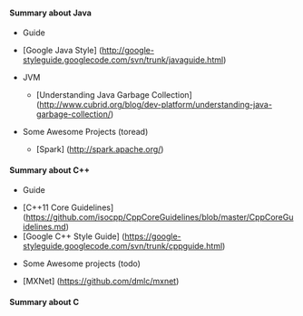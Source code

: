 
#### Summary about Java
 * Guide
  - [Google Java Style] (http://google-styleguide.googlecode.com/svn/trunk/javaguide.html)
 
* JVM
  - [Understanding Java Garbage Collection] (http://www.cubrid.org/blog/dev-platform/understanding-java-garbage-collection/)
  
* Some Awesome Projects (toread)
  - [Spark] (http://spark.apache.org/)

#### Summary about C++
 * Guide
  -  [C++11 Core Guidelines] (https://github.com/isocpp/CppCoreGuidelines/blob/master/CppCoreGuidelines.md)
  -  [Google C++ Style Guide] (https://google-styleguide.googlecode.com/svn/trunk/cppguide.html)

 * Some Awesome projects (todo)
  - [MXNet] (https://github.com/dmlc/mxnet)

#### Summary about C

